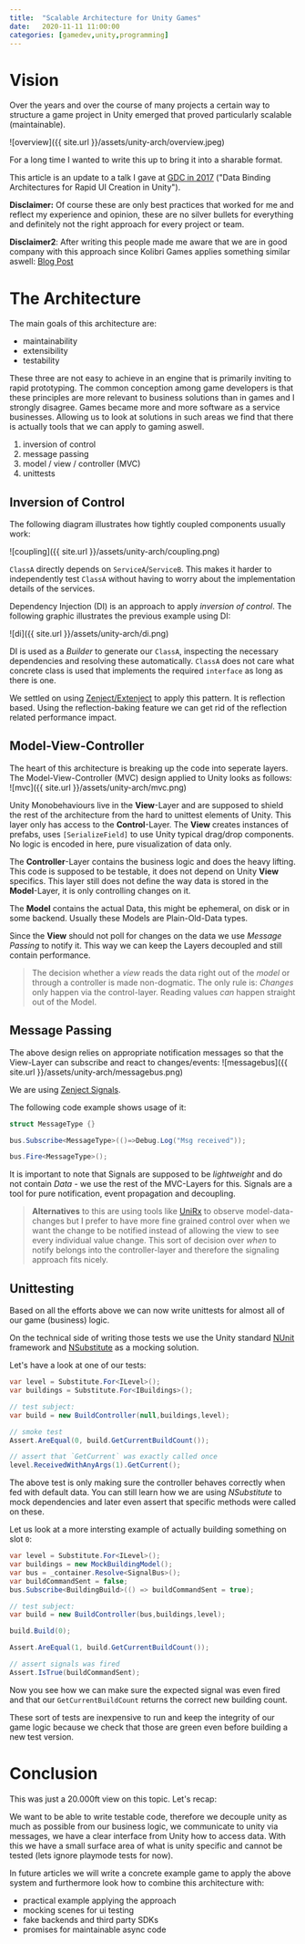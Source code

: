 ```yaml
---
title:  "Scalable Architecture for Unity Games"
date:   2020-11-11 11:00:00
categories: [gamedev,unity,programming]
---
```


# Vision

Over the years and over the course of many projects a certain way to structure a game project in Unity emerged that proved particularly scalable (maintainable).

![overview]({{ site.url }}/assets/unity-arch/overview.jpeg)

For a long time I wanted to write this up to bring it into a sharable format.

This article is an update to a talk I gave at [GDC in 2017](https://www.gdconf.com) ("Data Binding Architectures for Rapid UI Creation in Unity").

**Disclaimer:** Of course these are only best practices that worked for me and reflect my experience and opinion, these are no silver bullets for everything and definitely not the right approach for every project or team. 

**Disclaimer2**: After writing this people made me aware that we are in good company with this approach since Kolibri Games applies something similar aswell: [Blog Post](https://www.kolibrigames.com/blog/making-games-the-lean-way-part-1/)

# The Architecture

The main goals of this architecture are:

* maintainability
* extensibility
* testability

These three are not easy to achieve in an engine that is primarily inviting to rapid prototyping. The common conception among game developers is that these principles are more relevant to business solutions than in games and I strongly disagree. Games became more and more software as a service businesses. Allowing us to look at solutions in such areas we find that there is actually tools that we can apply to gaming aswell.

1. inversion of control
2. message passing
3. model / view / controller (MVC)
4. unittests

## Inversion of Control

The following diagram illustrates how tightly coupled components usually work:

![coupling]({{ site.url }}/assets/unity-arch/coupling.png)

`ClassA` directly depends on `ServiceA`/`ServiceB`. This makes it harder to independently test `ClassA` without having to worry about the implementation details of the services.

Dependency Injection (DI) is an approach to apply *inversion of control*. The following graphic illustrates the previous example using DI:

![di]({{ site.url }}/assets/unity-arch/di.png)

DI is used as a *Builder* to generate our `ClassA`, inspecting the necessary dependencies and resolving these automatically. `ClassA` does not care what concrete class is used that implements the required `interface` as long as there is one.

We settled on using [Zenject/Extenject](https://github.com/svermeulen/Extenject) to apply this pattern. It is reflection based. Using the reflection-baking feature we can get rid of the reflection related performance impact.

## Model-View-Controller

The heart of this architecture is breaking up the code into seperate layers. The Model-View-Controller (MVC) design applied to Unity looks as follows:
![mvc]({{ site.url }}/assets/unity-arch/mvc.png)

Unity Monobehaviours live in the **View**-Layer and are supposed to shield the rest of the architecture from the hard to unittest elements of Unity. This layer only has access to the **Control**-Layer. The **View** creates instances of prefabs, uses `[SerializeField]` to use Unity typical drag/drop components. No logic is encoded in here, pure visualization of data only.

The **Controller**-Layer contains the business logic and does the heavy lifting. This code is supposed to be testable, it does not depend on Unity **View** specifics. This layer still does not define the way data is stored in the **Model**-Layer, it is only controlling changes on it.

The **Model** contains the actual Data, this might be ephemeral, on disk or in some backend. Usually these Models are Plain-Old-Data types.

Since the **View** should not poll for changes on the data we use *Message Passing* to notify it. This way we can keep the Layers decoupled and still contain performance.

> The decision whether a *view* reads the data right out of the *model* or through a controller is made non-dogmatic. The only rule is: *Changes* only happen via the control-layer. Reading values *can* happen straight out of the Model.

## Message Passing

The above design relies on appropriate notification messages so that the View-Layer can subscribe and react to changes/events:
![messagebus]({{ site.url }}/assets/unity-arch/messagebus.png)

We are using [Zenject Signals](https://github.com/modesttree/Zenject/blob/master/Documentation/Signals.md).

The following code example shows usage of it:

```cs
struct MessageType {}

bus.Subscribe<MessageType>(()=>Debug.Log("Msg received"));

bus.Fire<MessageType>();
```

It is important to note that Signals are supposed to be *lightweight* and do not contain *Data* - we use the rest of the MVC-Layers for this. Signals are a tool for pure notification, event propagation and decoupling.

> **Alternatives** to this are using tools like [UniRx](https://github.com/neuecc/UniRx) to observe model-data-changes but I prefer to have more fine grained control over when we want the change to be notified instead of allowing the view to see every individual value change. This sort of decision over *when* to notify belongs into the controller-layer and therefore the signaling approach fits nicely.

## Unittesting

Based on all the efforts above we can now write unittests for almost all of our game (business) logic.

On the technical side of writing those tests we use the Unity standard [NUnit](https://nunit.org) framework and [NSubstitute](https://nsubstitute.github.io) as a mocking solution.

Let's have a look at one of our tests:

```cs
var level = Substitute.For<ILevel>();
var buildings = Substitute.For<IBuildings>();

// test subject: 
var build = new BuildController(null,buildings,level);

// smoke test
Assert.AreEqual(0, build.GetCurrentBuildCount());

// assert that `GetCurrent` was exactly called once
level.ReceivedWithAnyArgs(1).GetCurrent();
```

The above test is only making sure the controller behaves correctly when fed with default data. You can still learn how we are using *NSubstitute* to mock dependencies and later even assert that specific methods were called on these.

Let us look at a more intersting example of actually building something on slot `0`:

```cs
var level = Substitute.For<ILevel>();
var buildings = new MockBuildingModel();
var bus = _container.Resolve<SignalBus>();
var buildCommandSent = false;
bus.Subscribe<BuildingBuild>(() => buildCommandSent = true);

// test subject: 
var build = new BuildController(bus,buildings,level);

build.Build(0);

Assert.AreEqual(1, build.GetCurrentBuildCount());

// assert signals was fired
Assert.IsTrue(buildCommandSent);
```

Now you see how we can make sure the expected signal was even fired and that our `GetCurrentBuildCount` returns the correct new building count.

These sort of tests are inexpensive to run and keep the integrity of our game logic because we check that those are green even before building a new test version.

# Conclusion

This was just a 20.000ft view on this topic. 
Let's recap:

We want to be able to write testable code, therefore we decouple unity as much as possible from our business logic, we communicate to unity via messages, we have a clear interface from Unity how to access data. With this we have a small surface area of what is unity specific and cannot be tested (lets ignore playmode tests for now).

In future articles we will write a concrete example game to apply the above system and furthermore look how to combine this architecture with:

* practical example applying the approach
* mocking scenes for ui testing
* fake backends and third party SDKs
* promises for maintainable async code